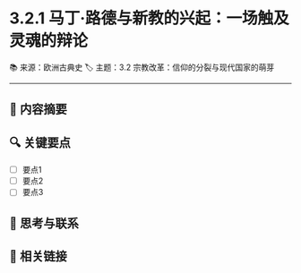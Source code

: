 # 3.2.1 马丁·路德与新教的兴起：一场触及灵魂的辩论

📚 来源：欧洲古典史
🏷️ 主题：3.2 宗教改革：信仰的分裂与现代国家的萌芽

---

## 📝 内容摘要

<!-- 在此处添加内容摘要 -->

## 🔍 关键要点

- [ ] 要点1
- [ ] 要点2
- [ ] 要点3

## 💭 思考与联系

<!-- 在此处添加个人思考和与其他知识的联系 -->

## 🔗 相关链接

<!-- 在此处添加相关链接和参考文献 -->

